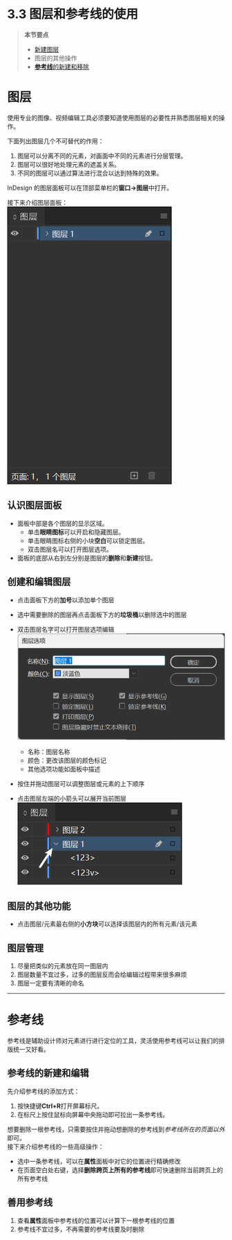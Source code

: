# 3.3 图层和参考线的使用

> **本节要点**
> - [新建图层](#图层)
> - 图层的其他操作
> - [**参考线**的新建和移除](#参考线)

# 图层
使用专业的图像、视频编辑工具必须要知道使用图层的必要性并熟悉图层相关的操作。  

下面列出图层几个不可替代的作用：
1. 图层可以分离不同的元素，对画面中不同的元素进行分层管理。
2. 图层可以很好地处理元素的遮盖关系。
3. 不同的图层可以通过算法进行混合以达到特殊的效果。

InDesign 的图层面板可以在顶部菜单栏的**窗口->图层**中打开。  

接下来介绍图层面板：  
![图层面板](../data/Snipaste_2023-06-06_17-47-13.jpg)

## 认识图层面板
- 面板中部是各个图层的显示区域。
  - 单击**眼睛图标**可以开启和隐藏图层。
  - 单击眼睛图标右侧的小块**空白**可以锁定图层。
  - 双击图层名可以打开图层选项。
- 面板的底部从右到左分别是图层的**删除**和**新建**按钮。

## 创建和编辑图层
- 点击面板下方的**加号**以添加单个图层
- 选中需要删除的图层再点击面板下方的**垃圾桶**以删除选中的图层
- 双击图层名字可以打开图层选项编辑
![图层选项](../data/Snipaste_2023-06-06_18-00-53.jpg)
	- 名称：图层名称
	- 颜色：更改该图层的颜色标记
	- 其他选项功能如面板中描述  

- 按住并拖动图层可以调整图层或元素的上下顺序
- 点击图层左端的小箭头可以展开当前图层  
![点击小箭头](../data/Snipaste_2023-06-06_18-07-58.jpg)


## 图层的其他功能
- 点击图层/元素最右侧的**小方块**可以选择该图层内的所有元素/该元素

## 图层管理
1. 尽量把类似的元素放在同一图层内
2. 图层数量不宜过多，过多的图层反而会给编辑过程带来很多麻烦
3. 图层一定要有清晰的命名

---

# 参考线
参考线是辅助设计师对元素进行进行定位的工具，灵活使用参考线可以让我们的排版统一又好看。

## 参考线的新建和编辑
先介绍参考线的添加方式：
1. 按快捷键**Ctrl+R**打开屏幕标尺。
2. 在标尺上按住鼠标向屏幕中央拖动即可拉出一条参考线。

想要删除一根参考线，只需要按住并拖动想删除的参考线到*参考线所在的页面以外*即可。  
接下来介绍参考线的一些高级操作：
- 选中一条参考线，可以在**属性**面板中对它的位置进行精确修改
- 在页面空白处右键，选择**删除跨页上所有的参考线**即可快速删除当前跨页上的所有参考线

## 善用参考线
1. 查看**属性**面板中参考线的位置可以计算下一根参考线的位置
2. 参考线不宜过多，不再需要的参考线要及时删除